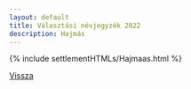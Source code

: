 ```yaml
---
layout: default
title: Választási névjegyzék 2022
description: Hajmás
---
```


{% include settlementHTMLs/Hajmaas.html %}

[Vissza](./)